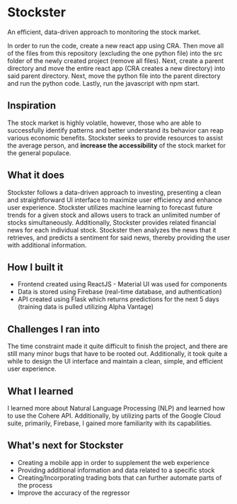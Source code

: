 # Stockster
An efficient, data-driven approach to monitoring the stock market.

In order to run the code, create a new react app using CRA. Then move all of the files from this repository (excluding the one python file) into the src folder of the newly created project (remove all files). Next, create a parent directory and move the entire react app (CRA creates a new directory) into said parent directory. Next, move the python file into the parent directory and run the python code. Lastly, run the javascript with npm start. 

## Inspiration
The stock market is highly volatile, however, those who are able to successfully identify patterns and better understand its behavior can reap various economic benefits. Stockster seeks to provide resources to assist the average person, and **increase the accessibility** of the stock market for the general populace.

## What it does
Stockster follows a data-driven approach to investing, presenting a clean and straightforward UI interface to maximize user efficiency and enhance user experience. Stockster utilizes machine learning to forecast future trends for a given stock and allows users to track an unlimited number of stocks simultaneously. Additionally, Stockster provides related financial news for each individual stock. Stockster then analyzes the news that it retrieves, and predicts a sentiment for said news, thereby providing the user with additional information. 

## How I built it
 - Frontend created using ReactJS - Material UI was used for components
 - Data is stored using Firebase (real-time database, and authentication)
 - API created using Flask which returns predictions for the next 5 days (training data is pulled utilizing Alpha Vantage)

## Challenges I ran into
The time constraint made it quite difficult to finish the project, and there are still many minor bugs that have to be rooted out. Additionally, it took quite a while to design the UI interface and maintain a clean, simple, and efficient user experience.

## What I learned
I learned more about Natural Language Processing (NLP) and learned how to use the Cohere API. Additionally, by utilizing parts of the Google Cloud suite, primarily, Firebase, I gained more familiarity with its capabilities.

## What's next for Stockster
 - Creating a mobile app in order to supplement the web experience
 - Providing additional information and data related to a specific stock
 - Creating/Incorporating trading bots that can further automate parts of the process
 - Improve the accuracy of the regressor
